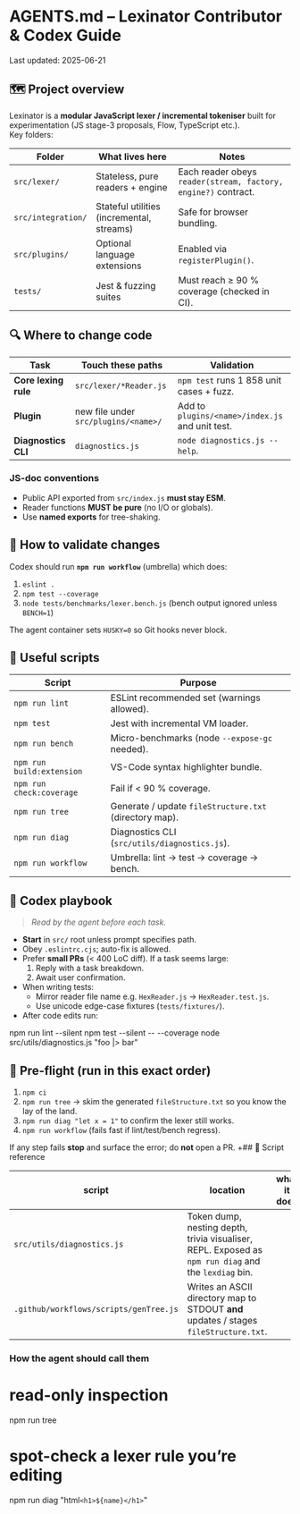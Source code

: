 # AGENTS.md – Lexinator Contributor & Codex Guide
Last updated: 2025-06-21

## 🗺️  Project overview
Lexinator is a **modular JavaScript lexer / incremental tokeniser** built for
experimentation (JS stage-3 proposals, Flow, TypeScript etc.).  
Key folders:

| Folder | What lives here | Notes |
|--------|-----------------|-------|
| `src/lexer/` | Stateless, pure readers + engine | Each reader obeys `reader(stream, factory, engine?)` contract. |
| `src/integration/` | Stateful utilities (incremental, streams) | Safe for browser bundling. |
| `src/plugins/` | Optional language extensions | Enabled via `registerPlugin()`. |
| `tests/` | Jest & fuzzing suites | Must reach ≥ 90 % coverage (checked in CI). |

## 🔍  Where to change code
| Task | Touch these paths | Validation |
|------|------------------|------------|
| **Core lexing rule** | `src/lexer/*Reader.js` | `npm test` runs 1 858 unit cases + fuzz. |
| **Plugin** | new file under `src/plugins/<name>/` | Add to `plugins/<name>/index.js` and unit test. |
| **Diagnostics CLI** | `diagnostics.js` | `node diagnostics.js --help`. |

### JS-doc conventions
* Public API exported from `src/index.js` **must stay ESM**.  
* Reader functions **MUST be pure** (no I/O or globals).  
* Use **named exports** for tree-shaking.

## 🧪  How to validate changes
Codex should run **`npm run workflow`** (umbrella) which does:

1. `eslint .`
2. `npm test --coverage`
3. `node tests/benchmarks/lexer.bench.js` (bench output ignored unless `BENCH=1`)

The agent container sets `HUSKY=0` so Git hooks never block.

## 🔧  Useful scripts
| Script | Purpose |
|--------|---------|
| `npm run lint` | ESLint recommended set (warnings allowed). |
| `npm test` | Jest with incremental VM loader. |
| `npm run bench` | Micro-benchmarks (node `--expose-gc` needed). |
| `npm run build:extension` | VS-Code syntax highlighter bundle. |
| `npm run check:coverage` | Fail if < 90 % coverage. |
| `npm run tree` | Generate / update `fileStructure.txt` (directory map). |
| `npm run diag` | Diagnostics CLI (`src/utils/diagnostics.js`). |
| `npm run workflow` | Umbrella: lint → test → coverage → bench. |

## 🤖  Codex playbook
> *Read by the agent before each task.*

* **Start** in `src/` root unless prompt specifies path.  
* Obey `.eslintrc.cjs`; auto-fix is allowed.  
* Prefer **small PRs** (< 400 LoC diff). If a task seems large:
  1. Reply with a task breakdown.
  2. Await user confirmation.
* When writing tests:
  * Mirror reader file name e.g. `HexReader.js` → `HexReader.test.js`.
  * Use unicode edge-case fixtures (`tests/fixtures/`).
* After code edits run:

npm run lint --silent
npm test --silent -- --coverage
node src/utils/diagnostics.js "foo |> bar"

## 🛫  Pre-flight (run in this exact order)

1. `npm ci`
2. `npm run tree` &rarr; skim the generated `fileStructure.txt` so you know the lay of the land.  
3. `npm run diag "let x = 1"` to confirm the lexer still works.  
4. `npm run workflow` (fails fast if lint/test/bench regress).  

If any step fails **stop** and surface the error; do **not** open a PR.
+## 🧰  Script reference

| script | location | what it does |
|--------|----------|--------------|
| `src/utils/diagnostics.js` | Token dump, nesting depth, trivia visualiser, REPL. Exposed as `npm run diag` and the `lexdiag` bin. |
| `.github/workflows/scripts/genTree.js` | Writes an ASCII directory map to STDOUT **and** updates / stages `fileStructure.txt`. |

### How the agent should call them

# read-only inspection
npm run tree

# spot-check a lexer rule you’re editing
npm run diag "html`<h1>${name}</h1>`"

